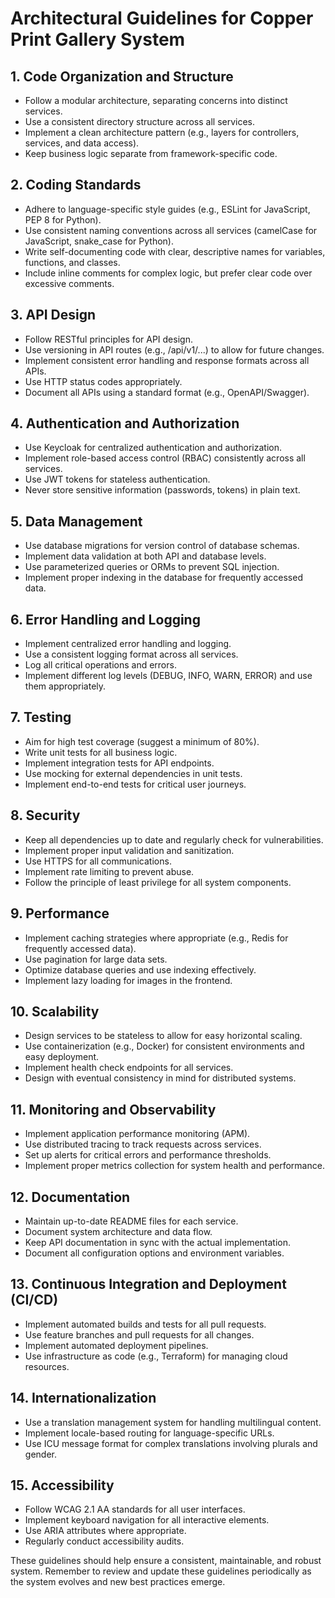 # Architectural Guidelines for Copper Print Gallery System

## 1. Code Organization and Structure

- Follow a modular architecture, separating concerns into distinct services.
- Use a consistent directory structure across all services.
- Implement a clean architecture pattern (e.g., layers for controllers, services, and data access).
- Keep business logic separate from framework-specific code.

## 2. Coding Standards

- Adhere to language-specific style guides (e.g., ESLint for JavaScript, PEP 8 for Python).
- Use consistent naming conventions across all services (camelCase for JavaScript, snake_case for Python).
- Write self-documenting code with clear, descriptive names for variables, functions, and classes.
- Include inline comments for complex logic, but prefer clear code over excessive comments.

## 3. API Design

- Follow RESTful principles for API design.
- Use versioning in API routes (e.g., /api/v1/...) to allow for future changes.
- Implement consistent error handling and response formats across all APIs.
- Use HTTP status codes appropriately.
- Document all APIs using a standard format (e.g., OpenAPI/Swagger).

## 4. Authentication and Authorization

- Use Keycloak for centralized authentication and authorization.
- Implement role-based access control (RBAC) consistently across all services.
- Use JWT tokens for stateless authentication.
- Never store sensitive information (passwords, tokens) in plain text.

## 5. Data Management

- Use database migrations for version control of database schemas.
- Implement data validation at both API and database levels.
- Use parameterized queries or ORMs to prevent SQL injection.
- Implement proper indexing in the database for frequently accessed data.

## 6. Error Handling and Logging

- Implement centralized error handling and logging.
- Use a consistent logging format across all services.
- Log all critical operations and errors.
- Implement different log levels (DEBUG, INFO, WARN, ERROR) and use them appropriately.

## 7. Testing

- Aim for high test coverage (suggest a minimum of 80%).
- Write unit tests for all business logic.
- Implement integration tests for API endpoints.
- Use mocking for external dependencies in unit tests.
- Implement end-to-end tests for critical user journeys.

## 8. Security

- Keep all dependencies up to date and regularly check for vulnerabilities.
- Implement proper input validation and sanitization.
- Use HTTPS for all communications.
- Implement rate limiting to prevent abuse.
- Follow the principle of least privilege for all system components.

## 9. Performance

- Implement caching strategies where appropriate (e.g., Redis for frequently accessed data).
- Use pagination for large data sets.
- Optimize database queries and use indexing effectively.
- Implement lazy loading for images in the frontend.

## 10. Scalability

- Design services to be stateless to allow for easy horizontal scaling.
- Use containerization (e.g., Docker) for consistent environments and easy deployment.
- Implement health check endpoints for all services.
- Design with eventual consistency in mind for distributed systems.

## 11. Monitoring and Observability

- Implement application performance monitoring (APM).
- Use distributed tracing to track requests across services.
- Set up alerts for critical errors and performance thresholds.
- Implement proper metrics collection for system health and performance.

## 12. Documentation

- Maintain up-to-date README files for each service.
- Document system architecture and data flow.
- Keep API documentation in sync with the actual implementation.
- Document all configuration options and environment variables.

## 13. Continuous Integration and Deployment (CI/CD)

- Implement automated builds and tests for all pull requests.
- Use feature branches and pull requests for all changes.
- Implement automated deployment pipelines.
- Use infrastructure as code (e.g., Terraform) for managing cloud resources.

## 14. Internationalization

- Use a translation management system for handling multilingual content.
- Implement locale-based routing for language-specific URLs.
- Use ICU message format for complex translations involving plurals and gender.

## 15. Accessibility

- Follow WCAG 2.1 AA standards for all user interfaces.
- Implement keyboard navigation for all interactive elements.
- Use ARIA attributes where appropriate.
- Regularly conduct accessibility audits.

These guidelines should help ensure a consistent, maintainable, and robust system. Remember to review and update these guidelines periodically as the system evolves and new best practices emerge.
